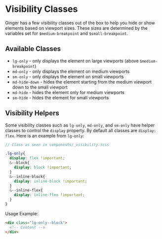 # Visibility Classes
Ginger has a few visibility classes out of the box to help you hide or show elements based on viewport sizes. These sizes are determined by the variables set for `$medium-breakpoint` and `$small-breakpoint`.

## Available Classes
- `lg-only` - only displays the element on large viewports (above `$medium-breakpoint`)
- `md-only` - only displays the element on medium viewports
- `sm-only` - only displays the element on small viewports
- `md-hide-down` - hides the element starting from the medium viewport down to the small viewport
- `md-hide` - hides the element only for medium viewports
- `sm-hide` - hides the element for small viewports

## Visibility Helpers
Some visibility classes such as `lg-only`, `md-only`, and `sm-only` have helper classes to control the `display` property. By default all classes are `display: flex`. Here is an example from `lg-only`:

```scss
// Class as seen in components/_visibility.scss

.lg-only{
  display: flex !important;
  &--block{
    display: block !important;
  }
  &--inline-block{
    display: inline-block !important;
  }
  &--inline-flex{
    display: inline-flex !important;
  }
}
```
Usage Example:

```html
<div class="lg-only--block">
  <!-- Content -->
</div>
```
